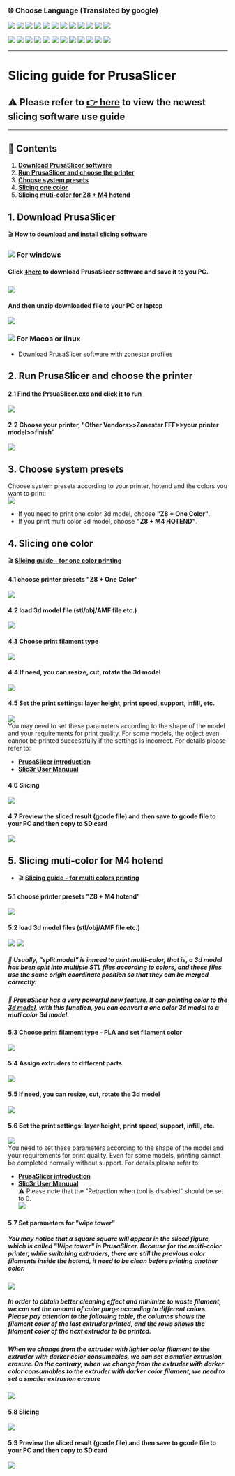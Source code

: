 ### :globe_with_meridians: Choose Language (Translated by google)
[![](../../lanpic/ES.png)](https://github-com.translate.goog/ZONESTAR3D/Z8P/tree/main/Z8P-MK2/4-SlicingGuide?_x_tr_sl=en&_x_tr_tl=es)
[![](../../lanpic/PT.png)](https://github-com.translate.goog/ZONESTAR3D/Z8P/tree/main/Z8P-MK2/4-SlicingGuide?_x_tr_sl=en&_x_tr_tl=pt)
[![](../../lanpic/FR.png)](https://github-com.translate.goog/ZONESTAR3D/Z8P/tree/main/Z8P-MK2/4-SlicingGuide?_x_tr_sl=en&_x_tr_tl=fr)
[![](../../lanpic/DE.png)](https://github-com.translate.goog/ZONESTAR3D/Z8P/tree/main/Z8P-MK2/4-SlicingGuide?_x_tr_sl=en&_x_tr_tl=de)
[![](../../lanpic/IT.png)](https://github-com.translate.goog/ZONESTAR3D/Z8P/tree/main/Z8P-MK2/4-SlicingGuide?_x_tr_sl=en&_x_tr_tl=it)
[![](../../lanpic/SW.png)](https://github-com.translate.goog/ZONESTAR3D/Z8P/tree/main/Z8P-MK2/4-SlicingGuide?_x_tr_sl=en&_x_tr_tl=sv)
[![](../../lanpic/PL.png)](https://github-com.translate.goog/ZONESTAR3D/Z8P/tree/main/Z8P-MK2/4-SlicingGuide?_x_tr_sl=en&_x_tr_tl=pl)
[![](../../lanpic/DK.png)](https://github-com.translate.goog/ZONESTAR3D/Z8P/tree/main/Z8P-MK2/4-SlicingGuide?_x_tr_sl=en&_x_tr_tl=da)
[![](../../lanpic/CZ.png)](https://github-com.translate.goog/ZONESTAR3D/Z8P/tree/main/Z8P-MK2/4-SlicingGuide?_x_tr_sl=en&_x_tr_tl=cs)
[![](../../lanpic/HR.png)](https://github-com.translate.goog/ZONESTAR3D/Z8P/tree/main/Z8P-MK2/4-SlicingGuide?_x_tr_sl=en&_x_tr_tl=hr)
[![](../../lanpic/RO.png)](https://github-com.translate.goog/ZONESTAR3D/Z8P/tree/main/Z8P-MK2/4-SlicingGuide?_x_tr_sl=en&_x_tr_tl=ro)
[![](../../lanpic/SK.png)](https://github-com.translate.goog/ZONESTAR3D/Z8P/tree/main/Z8P-MK2/4-SlicingGuide?_x_tr_sl=en&_x_tr_tl=sk)

[![](../../lanpic/RU.png)](https://github-com.translate.goog/ZONESTAR3D/Z8P/tree/main/Z8P-MK2/4-SlicingGuide?_x_tr_sl=en&_x_tr_tl=ru)
[![](../../lanpic/JP.png)](https://github-com.translate.goog/ZONESTAR3D/Z8P/tree/main/Z8P-MK2/4-SlicingGuide?_x_tr_sl=en&_x_tr_tl=ja)
[![](../../lanpic/KR.png)](https://github-com.translate.goog/ZONESTAR3D/Z8P/tree/main/Z8P-MK2/4-SlicingGuide?_x_tr_sl=en&_x_tr_tl=ko)
[![](../../lanpic/ID.png)](https://github-com.translate.goog/ZONESTAR3D/Z8P/tree/main/Z8P-MK2/4-SlicingGuide?_x_tr_sl=en&_x_tr_tl=id)
[![](../../lanpic/TH.png)](https://github-com.translate.goog/ZONESTAR3D/Z8P/tree/main/Z8P-MK2/4-SlicingGuide?_x_tr_sl=en&_x_tr_tl=th)
[![](../../lanpic/VN.png)](https://github-com.translate.goog/ZONESTAR3D/Z8P/tree/main/Z8P-MK2/4-SlicingGuide?_x_tr_sl=en&_x_tr_tl=vi)
[![](../../lanpic/IL.png)](https://github-com.translate.goog/ZONESTAR3D/Z8P/tree/main/Z8P-MK2/4-SlicingGuide?_x_tr_sl=en&_x_tr_tl=iw)
[![](../../lanpic/SA.png)](https://github-com.translate.goog/ZONESTAR3D/Z8P/tree/main/Z8P-MK2/4-SlicingGuide?_x_tr_sl=en&_x_tr_tl=ar)
[![](../../lanpic/TR.png)](https://github-com.translate.goog/ZONESTAR3D/Z8P/tree/main/Z8P-MK2/4-SlicingGuide?_x_tr_sl=en&_x_tr_tl=tr)
[![](../../lanpic/GR.png)](https://github-com.translate.goog/ZONESTAR3D/Z8P/tree/main/Z8P-MK2/4-SlicingGuide?_x_tr_sl=en&_x_tr_tl=el)
[![](../../lanpic/BR.png)](https://github-com.translate.goog/ZONESTAR3D/Z8P/tree/main/Z8P-MK2/4-SlicingGuide?_x_tr_sl=en&_x_tr_tl=pt)
[![](../../lanpic/CN.png)](https://github-com.translate.goog/ZONESTAR3D/Z8P/tree/main/Z8P-MK2/4-SlicingGuide?_x_tr_sl=en&_x_tr_tl=zh-CN)

----
# Slicing guide for PrusaSlicer
## :warning: Please refer to [**:point_right: here**](https://github.com/ZONESTAR3D/Slicing-Guide) to view the newest slicing software use guide

----
## :book: Contents
1. **[Download PrusaSlicer software](#1-download-prusaslicer)**
2. **[Run PrusaSlicer and choose the printer ](#2-run-prusaslicer-and-choose-the-printer)**
3. **[Choose system presets](#3-choose-system-presets)**
4. **[Slicing one color](#4-slicing-one-color)**
6. **[Slicing muti-color for Z8 + M4 hotend](#5-slicing-muti-color-for-m4-hotend)**

## 1. Download PrusaSlicer
:clapper: [**How to download and install slicing software**](https://youtu.be/SgyXD-kQIeo)
### ![](./pic/win.png) For windows
#### Click [:arrow_down:**here**](https://github.com/ZONESTAR3D/Slicing-Guide/releases/tag/PrusaSlicer2.4.2) to download PrusaSlicer software and save it to you PC.
![](pic/download.gif)   
#### And then unzip downloaded file to your PC or laptop  
![](pic/unzip.png)   
### ![](./pic/macos.png) For Macos or linux
- [Download PrusaSlicer software with zonestar profiles](https://github.com/ZONESTAR3D/Slicing-Guide/releases/tag/2.4.2)

## 2. Run PrusaSlicer and choose the printer 
#### 2.1 Find the PrsuaSlicer.exe and click it to run
![](pic/run1.png)
#### 2.2 Choose your printer, "Other Vendors>>Zonestar FFF>>your printer model>>finish"
![](pic/run2.png)

## 3. Choose system presets
Choose system presets according to your printer, hotend and the colors you want to print:   
![](pic/run3.png)
- If you need to print one color 3d model, choose **"Z8 + One Color"**.  
- If you print multi color 3d model, choose **"Z8 + M4 HOTEND"**.    

## 4. Slicing one color
:clapper: [**Slicing guide - for one color printing**](https://youtu.be/g-YSgV44Rik)
#### 4.1 choose printer presets "Z8 + One Color"
![](pic/slicing1C-1.png)
#### 4.2 load 3d model file (stl/obj/AMF file etc.)
![](pic/slicing1C-2.png)
#### 4.3 Choose print filament type
![](pic/slicing1C-3.png)
#### 4.4 If need, you can resize, cut, rotate the 3d model 
![](pic/slicing1C-4.png)  
#### 4.5 Set the print settings: layer height, print speed, support, infill, etc.
![](pic/slicing1C-5.png)  
You may need to set these parameters according to the shape of the model and your requirements for print quality. For some models, the object even cannot be printed successfully if the settings is incorrect. For details please refer to:
- [**PrusaSlicer introduction**](https://www.prusa3d.com/page/prusaslicer_424/)
- [**Slic3r User Manuual**](https://manual.slic3r.org/)
#### 4.6 Slicing
![](pic/slicing1C-6.png)  
#### 4.7 Preview the sliced result (gcode file) and then save to gcode file to your PC and then copy to SD card
![](pic/slicing1C-7.png)  

## 5. Slicing muti-color for M4 hotend 
- :clapper: [**Slicing guide - for multi colors printing**](https://youtu.be/AIKrszmxvE4) 
#### 5.1 choose printer presets "Z8 + M4 hotend"
![](pic/slicingM4-1.png)
#### 5.2 load 3d model files (stl/obj/AMF file etc.)
![](pic/slicingM4-2.png) ![](pic/slicingM4-21.png)
##### :memo: Usually, "split model" is inneed to print multi-color, that is, a 3d model has been split into multiple STL files according to colors, and these files use the same origin coordinate position so that they can be merged correctly.
##### :star2: PrusaSlicer has a very powerful new feature. It can [painting color to the 3d model](https://youtu.be/Yx4fKDRGEJ4), with this function, you can convert a one color 3d model to a muti color 3d model.

#### 5.3 Choose print filament type - PLA and set filament color
![](pic/slicingM4-3.png)
#### 5.4 Assign extruders to different parts
![](pic/slicingM4-4.png)
#### 5.5 If need, you can resize, cut, rotate the 3d model 
![](pic/slicingM4-5.png)  
#### 5.6 Set the print settings: layer height, print speed, support, infill, etc.
![](pic/slicingM4-6.png)  
You need to set these parameters according to the shape of the model and your requirements for print quality. Even for some models, printing cannot be completed normally without support. For details please refer to:
- [**PrusaSlicer introduction**](https://www.prusa3d.com/page/prusaslicer_424/)    
- [**Slic3r User Manuual**](https://manual.slic3r.org/)    
:warning: Please note that the "Retraction when tool is disabled" should be set to 0.    
![](pic/slicingM4-7.jpg)  
#### 5.7 Set parameters for "wipe tower"
##### You may notice that a square square will appear in the sliced figure, which is called "Wipe tower" in PrusaSlicer. Because for the multi-color printer, while switching extruders, there are still the previous color filaments inside the hotend, it need to be clean before printing another color.   
![](pic/slicingM4-71.png)    
##### In order to obtain better cleaning effect and minimize to waste filament, we can set the amount of color purge according to different colors. Please pay attention to the following table, the columns shows the filament color of the last extruder printed, and the rows shows the filament color of the next extruder to be printed.
##### When we change from the extruder with lighter color filament to the extruder with darker color consumables, we can set a smaller extrusion erasure. On the contrary, when we change from the extruder with darker color consumables to the extruder with darker color filament, we need to set a smaller extrusion erasure
![](pic/slicingM4-72.png)  
#### 5.8 Slicing
![](pic/slicingM4-8.png)  
#### 5.9 Preview the sliced result (gcode file) and then save to gcode file to your PC and then copy to SD card
![](pic/slicingM4-9.png)  

